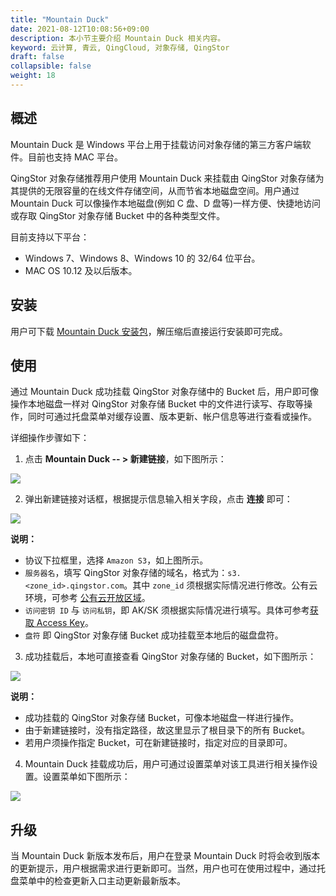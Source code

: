 ```yaml
---
title: "Mountain Duck"
date: 2021-08-12T10:08:56+09:00
description: 本小节主要介绍 Mountain Duck 相关内容。
keyword: 云计算, 青云, QingCloud, 对象存储, QingStor
draft: false
collapsible: false
weight: 18
---
```


## 概述

Mountain Duck 是 Windows 平台上用于挂载访问对象存储的第三方客户端软件。目前也支持 MAC 平台。

QingStor 对象存储推荐用户使用 Mountain Duck 来挂载由 QingStor 对象存储为其提供的无限容量的在线文件存储空间，从而节省本地磁盘空间。用户通过 Mountain Duck 可以像操作本地磁盘(例如 C 盘、D 盘等)一样方便、快捷地访问或存取 QingStor 对象存储 Bucket 中的各种类型文件。

目前支持以下平台：
- Windows 7、Windows 8、Windows 10 的 32/64 位平台。
- MAC OS 10.12 及以后版本。

## 安装

用户可下载 [Mountain Duck 安装包](https://mountainduck.io/)，解压缩后直接运行安装即可完成。


## 使用

通过 Mountain Duck 成功挂载 QingStor 对象存储中的 Bucket 后，用户即可像操作本地磁盘一样对 QingStor 对象存储 Bucket 中的文件进行读写、存取等操作，同时可通过托盘菜单对缓存设置、版本更新、帐户信息等进行查看或操作。

详细操作步骤如下：

1. 点击 **Mountain Duck -- > 新建链接**，如下图所示：

![](/storage/object-storage/_images/mountain-duck1.png)

2. 弹出新建链接对话框，根据提示信息输入相关字段，点击 **连接** 即可：

![](/storage/object-storage/_images/mountain-duck2.png)

   **说明：**
   - 协议下拉框里，选择 `Amazon S3`，如上图所示。
   - `服务器名`，填写 QingStor 对象存储的域名，格式为：`s3.<zone_id>.qingstor.com`。其中 `zone_id` 须根据实际情况进行修改。公有云环境，可参考 [公有云开放区域](/storage/object-storage/intro/object-storage/#zone)。
   - `访问密钥 ID` 与 `访问私钥`，即 AK/SK 须根据实际情况进行填写。具体可参考[获取 Access Key](/storage/object-storage/api/practices/signature/#获取-access-key)。
   - `盘符` 即 QingStor 对象存储 Bucket 成功挂载至本地后的磁盘盘符。

3. 成功挂载后，本地可直接查看 QingStor 对象存储的 Bucket，如下图所示：

![](/storage/object-storage/_images/mountain-duck3.png)

   **说明：**
   - 成功挂载的 QingStor 对象存储 Bucket，可像本地磁盘一样进行操作。
   - 由于新建链接时，没有指定路径，故这里显示了根目录下的所有 Bucket。
   - 若用户须操作指定 Bucket，可在新建链接时，指定对应的目录即可。

4. Mountain Duck 挂载成功后，用户可通过设置菜单对该工具进行相关操作设置。设置菜单如下图所示：

![](/storage/object-storage/_images/mountain-duck4.png)


## 升级

当 Mountain Duck 新版本发布后，用户在登录 Mountain Duck 时将会收到版本的更新提示，用户根据需求进行更新即可。当然，用户也可在使用过程中，通过托盘菜单中的检查更新入口主动更新最新版本。
